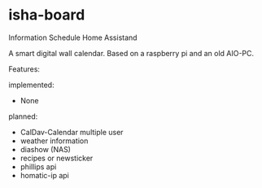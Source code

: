 # isha-board
Information Schedule Home Assistand

A smart digital wall calendar.
Based on a raspberry pi and an old AIO-PC.



Features:

implemented:
- None

planned:
- CalDav-Calendar multiple user
- weather information
- diashow (NAS)
- recipes or newsticker
- phillips api
- homatic-ip api
